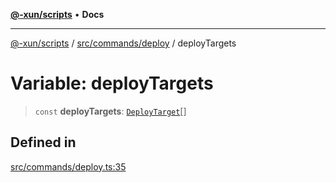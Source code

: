 [**@-xun/scripts**](../../../../README.md) • **Docs**

***

[@-xun/scripts](../../../../README.md) / [src/commands/deploy](../README.md) / deployTargets

# Variable: deployTargets

> `const` **deployTargets**: [`DeployTarget`](../enumerations/DeployTarget.md)[]

## Defined in

[src/commands/deploy.ts:35](https://github.com/Xunnamius/xscripts/blob/ea7b98342d9aa37d18f7398603d7c15f580a5312/src/commands/deploy.ts#L35)
